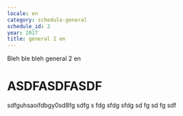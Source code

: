 ```yaml
---
locale: en
category: schedule-general
schedule_id: 2
year: 2017
title: general 2 en
---
```


Bleh ble bleh general 2 en



ASDFASDFASDF
============


sdfguhsaoifdbgy0sd8fg sdfg s
fdg
 sfdg sfdg sd
fg 
sd
fg 
sdf


